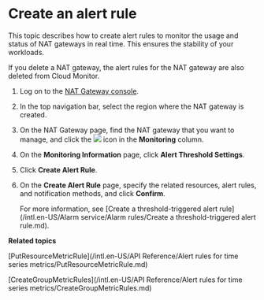 # Create an alert rule

This topic describes how to create alert rules to monitor the usage and status of NAT gateways in real time. This ensures the stability of your workloads.

If you delete a NAT gateway, the alert rules for the NAT gateway are also deleted from Cloud Monitor.

1.  Log on to the [NAT Gateway console](https://vpc.console.aliyun.com/nat).

2.  In the top navigation bar, select the region where the NAT gateway is created.

3.  On the NAT Gateway page, find the NAT gateway that you want to manage, and click the ![](https://static-aliyun-doc.oss-cn-hangzhou.aliyuncs.com/assets/img/en-US/6894140061/p41324.png) icon in the **Monitoring** column.

4.  On the **Monitoring Information** page, click **Alert Threshold Settings**.

5.  Click **Create Alert Rule**.

6.  On the **Create Alert Rule** page, specify the related resources, alert rules, and notification methods, and click **Confirm**.

    For more information, see [Create a threshold-triggered alert rule](/intl.en-US/Alarm service/Alarm rules/Create a threshold-triggered alert rule.md).


**Related topics**  


[PutResourceMetricRule](/intl.en-US/API Reference/Alert rules for time series metrics/PutResourceMetricRule.md)

[CreateGroupMetricRules](/intl.en-US/API Reference/Alert rules for time series metrics/CreateGroupMetricRules.md)

